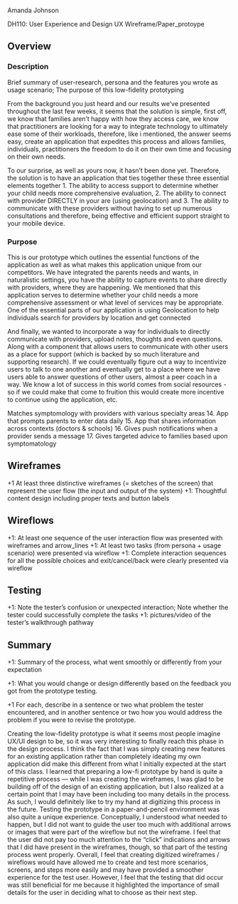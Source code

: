 Amanda Johnson

DH110: User Experience and Design
UX Wireframe/Paper_protoype

## Overview
### Description
Brief summary of user-research, persona and the features you wrote as usage scenario; The purpose of this low-fidelity prototyping

From the background you just heard and our results we’ve presented throughout the last few weeks, it seems that the solution is simple, first off, we know that families aren’t happy with how they access care, we know that practitioners are looking for a way to integrate technology to ultimately ease some of their workloads, therefore, like i mentioned, the answer seems easy, create an application that expedites this process and allows families, individuals, practitioners the freedom to do it on their own time and focusing on their own needs. 

To our surprise, as well as yours now, it hasn’t been done yet. Therefore, the solution is to have an application that ties together these three essential elements together 1. The ability to access support to determine whether your child needs more comprehensive evaluation, 2. The ability to connect with provider DIRECTLY in your are (using geolocation) and 3. The ability to communicate with these providers without having to set up numerous consultations and therefore, being effective and efficient support straight to your mobile device. 


### Purpose
This is our prototype which outlines the essential functions of the application as well as what makes this application unique from our competitors. We have integrated the parents needs and wants, in naturalistic settings, you have the ability to capture events to share directly with providers, where they are happening. 
We mentioned that this application serves to determine whether your child needs a more comprehensive assessment or what level of services may be appropriate. 
One of the essential parts of our application is using Geolocation to help individuals search for providers by location and get connected 

And finally, we wanted to incorporate a way for individuals to directly communicate with providers, upload notes, thoughts and even questions. Along with a component that allows users to communicate with other users as a place for support (which is backed by so much literature and supporting research). If we could eventually figure out a way to incentivize users to talk to one another and eventually get to a place where we have users able to answer questions of other users, almost a peer coach in a way. We know a lot of success in this world comes from social resources - so if we could make that come to fruition this would create more incentive to continue using the application, etc. 

Matches symptomology with providers with various specialty areas
14. App that prompts parents to enter data daily
15. App that shares information across contexts (doctors & schools)
16. Gives push notifications when a provider sends a message
17. Gives targeted advice to families based upon symptomatology


## Wireframes
+1 At least three distinctive wireframes (= sketches of the screen) that represent the user flow (the input and output of the system) 
+1: Thoughtful content design including proper texts and button labels


## Wireflows
+1: At least one sequence of the user interaction flow was presented with wireframes and arrow_lines 
+1: At least two tasks (from persona + usage scenario) were presented via wireflow
+1: Complete interaction sequences for all the possible choices and exit/cancel/back were clearly presented via wireflow

## Testing
+1: Note the tester’s confusion or unexpected interaction; Note whether the tester could successfully complete the tasks 
+1: pictures/video of the tester’s walkthrough pathway


## Summary
+1: Summary of the process, what went smoothly or differently from your expectation

+1: What you would change or design differently based on the feedback you got from the prototype testing. 

+1 For each, describe in a sentence or two what problem the tester encountered, and in another sentence or two how you would address the problem if you were to revise the prototype.

Creating the low-fidelity prototype is what it seems most people imagine UX/UI design to be, so it was very interesting to finally reach this phase in the design process. I think the fact that I was simply creating new features for an existing application rather than completely ideating my own application did make this different from what I initially expected at the start of this class. I learned that preparing a low-fi prototype by hand is quite a repetitive process — while I was creating the wireframes, I was glad to be building off of the design of an existing application, but I also realized at a certain point that I may have been including too many details in the process. As such, I would definitely like to try my hand at digitizing this process in the future. Testing the prototype in a paper-and-pencil environment was also quite a unique experience. Conceptually, I understood what needed to happen, but I did not want to guide the user too much with additional arrows or images that were part of the wireflow but not the wireframe. I feel that the user did not pay too much attention to the “click” indications and arrows that I did have present in the wireframes, though, so that part of the testing process went properly. Overall, I feel that creating digitized wireframes / wireflows would have allowed me to create and test more scenarios, screens, and steps more easily and may have provided a smoother experience for the test user. However, I feel that the testing that did occur was still beneficial for me because it highlighted the importance of small details for the user in deciding what to choose as their next step.
